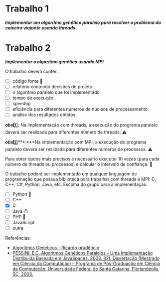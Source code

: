 Trabalho 1
==========
***Implementar um algoritmo genético paralelo para resolver o problema do caixeiro viajante usando threads***

Trabalho 2
==========
***Implementar o algoritmo genético usando MPI***

O trabalho deverá conter:
- [ ] código fonte :construction:
- [ ] relatório contendo decisões de projeto
- [ ] o algoritmo paralelo que foi implementado
- [ ] tempo de execução
- [ ] speedup
- [ ] eficiência para diferentes números de núcleos de processamento
- [ ] análise dos resultados obtidos.

***obs***:one:***:*** Na implementação com threads, a execução do programa paralelo deverá ser realizada para diferentes número de threads. :warning:

***obs***:two:***:***Na implementação com MPI, a execução do programa paralelo deverá ser realizada para diferentes números de processos. :warning:

Para obter dados mais precisos é necessário executar 10 vezes (para cada número de threads ou processos) e calcular o intervalo de confiança. :checkered_flag:

O trabalho poderá ser implementado em qualquer linguagem de programação que possua biblioteca para trabalhar com threads e MPI: C, C++, C#, Python, Java, etc.
Escolha do grupo para a implementação:
- [ ] Python :pray:
- [ ] C++
- [x] C
- [ ] Java :neutral_face:
- [ ] PHP :hankey:
- [ ] JavaScript
- [ ] outra

Referências: 
- [Algoritmos Geneticos - Ricardo prudêncio](http://slideplayer.com.br/slide/3023288/)
- [PESSINI, E.C. Algoritmos Genéticos Paralelos – Uma Implementação Distribuída
Baseada em JavaSpaces. 2003. 82f. Dissertação (Mestrado em Ciência da Computação) – Programa de Pós-Graduação em Ciência da Computação, Universidade Federal de Santa Catarina, Florianópolis, SC, 2003.](https://repositorio.ufsc.br/handle/123456789/85977)

